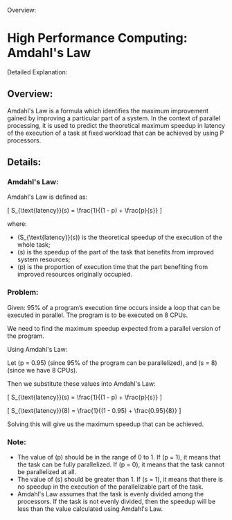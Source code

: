 Overview:
# High Performance Computing: Amdahl's Law
Detailed Explanation:

## Overview:

Amdahl's Law is a formula which identifies the maximum improvement gained by improving a particular part of a system. In the context of parallel processing, it is used to predict the theoretical maximum speedup in latency of the execution of a task at fixed workload that can be achieved by using P processors.

## Details: 

### Amdahl's Law:

Amdahl's Law is defined as:

\[
S_{\text{latency}}(s) = \frac{1}{(1 - p) + \frac{p}{s}}
\]

where:

- \(S_{\text{latency}}(s)\) is the theoretical speedup of the execution of the whole task;
- \(s\) is the speedup of the part of the task that benefits from improved system resources;
- \(p\) is the proportion of execution time that the part benefiting from improved resources originally occupied.

### Problem: 

Given: 95% of a program’s execution time occurs inside a loop that can be executed in parallel. The program is to be executed on 8 CPUs.

We need to find the maximum speedup expected from a parallel version of the program.

Using Amdahl's Law:

Let \(p = 0.95\) (since 95% of the program can be parallelized), and \(s = 8\) (since we have 8 CPUs).

Then we substitute these values into Amdahl's Law:

\[
S_{\text{latency}}(s) = \frac{1}{(1 - p) + \frac{p}{s}}
\]

\[
S_{\text{latency}}(8) = \frac{1}{(1 - 0.95) + \frac{0.95}{8}}
\]

Solving this will give us the maximum speedup that can be achieved.

### Note:

- The value of \(p\) should be in the range of 0 to 1. If \(p = 1\), it means that the task can be fully parallelized. If \(p = 0\), it means that the task cannot be parallelized at all.
- The value of \(s\) should be greater than 1. If \(s = 1\), it means that there is no speedup in the execution of the parallelizable part of the task.
- Amdahl's Law assumes that the task is evenly divided among the processors. If the task is not evenly divided, then the speedup will be less than the value calculated using Amdahl's Law.